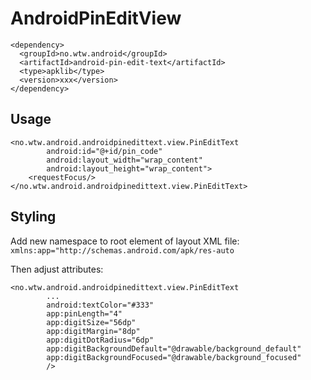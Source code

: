 AndroidPinEditView
==================

```
<dependency>
  <groupId>no.wtw.android</groupId>
  <artifactId>android-pin-edit-text</artifactId>
  <type>apklib</type>
  <version>xxx</version>
</dependency>
```

## Usage

```
<no.wtw.android.androidpinedittext.view.PinEditText
        android:id="@+id/pin_code"
        android:layout_width="wrap_content"
        android:layout_height="wrap_content">
    <requestFocus/>
</no.wtw.android.androidpinedittext.view.PinEditText>
```

## Styling
Add new namespace to root element of layout XML file: 
```xmlns:app="http://schemas.android.com/apk/res-auto```


Then adjust attributes:
```
<no.wtw.android.androidpinedittext.view.PinEditText
        ...
        android:textColor="#333"
        app:pinLength="4"
        app:digitSize="56dp"
        app:digitMargin="8dp"
        app:digitDotRadius="6dp"
        app:digitBackgroundDefault="@drawable/background_default"
        app:digitBackgroundFocused="@drawable/background_focused"
        />
```
